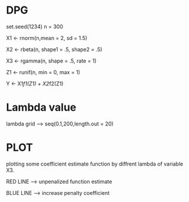 # DPG

  set.seed(1234)
  n = 300
  
  X1 <- rnorm(n,mean = 2, sd = 1.5)
  
  X2 <- rbeta(n, shape1 = .5, shape2 = .5)
  
  X3 <- rgamma(n, shape = .5, rate = 1)
  
  Z1 <- runif(n, min = 0, max = 1)
  
  Y <- X1*f1(Z1) + X2*f2(Z1)

# Lambda value 

lambda grid --> seq(0.1,200,length.out = 20)

# PLOT

plotting some coefficient estimate function by diffrent lambda of variable X3.

RED LINE --> unpenalized function estimate

BLUE LINE --> increase penalty coefficient
